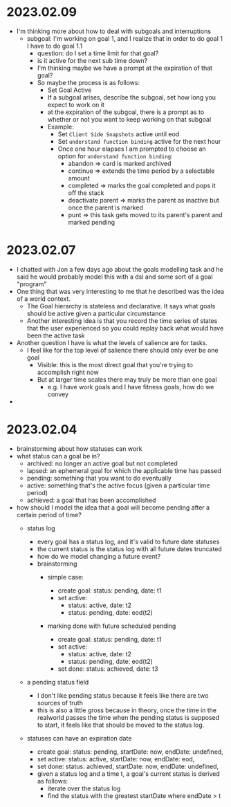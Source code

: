 # 2023.02.09
  - I'm thinking more about how to deal with subgoals and interruptions
    - subgoal: I'm working on goal 1, and I realize that in order to do goal 1 I have to do goal 1.1
      - question: do I set a time limit for that goal?
      - is it active for the next sub time down?
      - I'm thinking maybe we have a prompt at the expiration of that goal?
      - So maybe the process is as follows:
        - Set Goal Active
        - If a subgoal arises, describe the subgoal, set how long you expect to work on it
        - at the expiration of the subgoal, there is a prompt as to whether or not you want to keep working on that subgoal
        - Example:
          - Set `Client Side Snapshots` active until eod
          - Set `understand function binding` active for the next hour
          - Once one hour elapses I am prompted to choose an option for `understand function binding`:
            - abandon => card is marked archived
            - continue => extends the time period by a selectable amount
            - completed => marks the goal completed and pops it off the stack
            - deactivate parent => marks the parent as inactive but once the parent is marked
            - punt => this task gets moved to its parent's parent and marked pending

          

# 2023.02.07
  - I chatted with Jon a few days ago about the goals modelling task and he said he would probably model this with a dsl and some sort of a goal "program"
  - One thing that was very interesting to me that he described was the idea of a world context.
    - The Goal hierarchy is stateless and declarative. It says what goals should be active given a particular circumstance
    - Another interesting idea is that you record the time series of states that the user experienced so you could replay back what would have been the active task 
  - Another question I have is what the levels of salience are for tasks.
    - I feel like for the top level of salience there should only ever be one goal
      - Visible: this is the most direct goal that you're trying to accomplish right now
      - But at larger time scales there may truly be more than one goal
        - e.g. I have work goals and I have fitness goals, how do we convey 
  -  
# 2023.02.04
  - brainstorming about how statuses can work
  - what status can a goal be in?
    - archived: no longer an active goal but not completed
    - lapsed: an ephemeral goal for which the applicable time has passed
    - pending: something that you want to do eventually
    - active: something that's the active focus (given a particular time period)
    - achieved: a goal that has been accomplished
  - how should I model the idea that a goal will become pending after a certain period of time?
    - status log
      - every goal has a status log, and it's valid to future date statuses
      - the current status is the status log with all future dates truncated
      - how do we model changing a future event?
      - brainstorming
        - simple case:
          - create goal: status: pending, date: t1
          - set active: 
            - status: active, date: t2
            - status: pending, date: eod(t2)
        - marking done with future scheduled pending
          - create goal: status: pending, date: t1
          - set active: 
            - status: active, date: t2
            - status: pending, date: eod(t2)
          
          [comment]: # (this will get reverted back to pending)
          - set done: status: achieved, date: t3 

    - a pending status field
      - I don't like pending status because it feels like there are two sources of truth
      - this is also a little gross because in theory, once the time in the realworld passes the time when the pending status is supposed to start, it feels like that should be moved to the status log.
    - statuses can have an expiration date
      - create goal: status: pending, startDate: now, endDate: undefined,
      - set active: status: active, startDate: now, endDate: eod,
      - set done: status: achieved, startDate: now, endDate: undefined,
      - given a status log and a time t, a goal's current status is derived as follows:
        - iterate over the status log
        - find the status with the greatest startDate where endDate > t